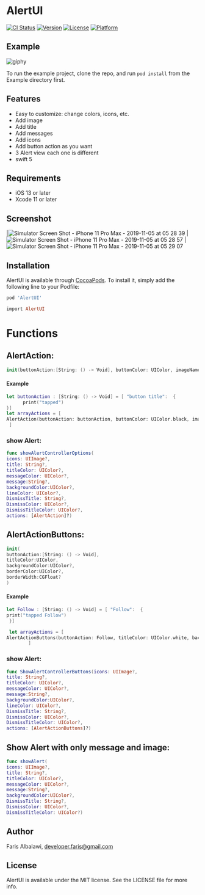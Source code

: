 # AlertUI

[![CI Status](https://img.shields.io/travis/farisalbalawi/AlertUI.svg?style=flat)](https://travis-ci.org/farisalbalawi/AlertUI)
[![Version](https://img.shields.io/cocoapods/v/AlertUI.svg?style=flat)](https://cocoapods.org/pods/AlertUI)
[![License](https://img.shields.io/cocoapods/l/AlertUI.svg?style=flat)](https://cocoapods.org/pods/AlertUI)
[![Platform](https://img.shields.io/cocoapods/p/AlertUI.svg?style=flat)](https://cocoapods.org/pods/AlertUI)

## Example
![giphy](https://user-images.githubusercontent.com/18473439/68200640-49328f80-ff8e-11e9-9199-869310f13f99.gif)

To run the example project, clone the repo, and run `pod install` from the Example directory first.

## Features 
- Easy to customize: change colors, icons, etc. 
- Add image
- Add title 
- Add messages
- Add icons
- Add button action as you want
- 3 Alert view each one is different
-  swift 5

## Requirements
- iOS 13 or later
- Xcode 11 or later


## Screenshot
|![Simulator Screen Shot - iPhone 11 Pro Max - 2019-11-05 at 05 28 39](https://user-images.githubusercontent.com/18473439/68201884-a596ae80-ff90-11e9-87bc-207edc1dd64f.png) | ![Simulator Screen Shot - iPhone 11 Pro Max - 2019-11-05 at 05 28 57](https://user-images.githubusercontent.com/18473439/68201017-fdccb100-ff8e-11e9-93c6-cb0336dbaee8.png)  | ![Simulator Screen Shot - iPhone 11 Pro Max - 2019-11-05 at 05 29 07](https://user-images.githubusercontent.com/18473439/68201027-01603800-ff8f-11e9-8a55-edd4d27ecba5.png)

 
## Installation
AlertUI is available through [CocoaPods](https://cocoapods.org/pods/AlertUI). To install
it, simply add the following line to your Podfile:

```ruby
pod 'AlertUI'
```

```ruby
import AlertUI
```

# Functions
## AlertAction:
```swift
init(buttonAction:[String: () -> Void], buttonColor: UIColor, imageName:String? ,imageColor:UIColor? )
```  
#### Example
```swift
let buttonAction : [String: () -> Void] = [ "button title":  {
      print("tapped")
}]
let arrayActions = [
AlertAction(buttonAction: buttonAction, buttonColor: UIColor.black, imageName: "follow", imageColor: UIColor.black)
 ]
```  
### show Alert:
```swift
func showAlertControllerOptions(
icons: UIImage?,
title: String?,
titleColor: UIColor?,
messageColor: UIColor?,
message:String?,
backgroundColor:UIColor?,
lineColor: UIColor?,
DismissTitle: String?,
DismissColor: UIColor?,
DismissTitleColor: UIColor?,
actions: [AlertAction]?)
``` 

## AlertActionButtons:
```swift
init(
buttonAction:[String: () -> Void],
titleColor:UIColor,
backgroundColor:UIColor?,
borderColor:UIColor?,
borderWidth:CGFloat?
)
```  
#### Example
```swift
let Follow : [String: () -> Void] = [ "Follow":  {
print("tapped Follow")
 }]

 let arrayActions = [
AlertActionButtons(buttonAction: Follow, titleColor: UIColor.white, backgroundColor: UIColor.red, borderColor: nil, borderWidth: nil),     
        ]
```  
### show Alert:
```swift
func ShowAlertControllerButtons(icons: UIImage?,
title: String?,
titleColor: UIColor?,
messageColor: UIColor?,
message:String?,
backgroundColor:UIColor?,
lineColor: UIColor?,
DismissTitle: String?,
DismissColor: UIColor?,
DismissTitleColor: UIColor?,
actions: [AlertActionButtons]?)
``` 

## Show Alert with only message and image:
```swift
func showAlert(
icons: UIImage?,
title: String?,
titleColor: UIColor?,
messageColor: UIColor?,
message:String?,
backgroundColor:UIColor?,
DismissTitle: String?,
DismissColor: UIColor?,
DismissTitleColor: UIColor?)
``` 

## Author
Faris Albalawi,
developer.faris@gmail.com

## License
AlertUI is available under the MIT license. See the LICENSE file for more info.
